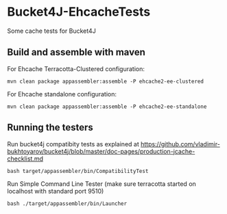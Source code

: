 # Bucket4J-EhcacheTests
Some cache tests for Bucket4J

Build and assemble with maven
------------------------------

For Ehcache Terracotta-Clustered configuration:
```
mvn clean package appassembler:assemble -P ehcache2-ee-clustered
```

For Ehcache standalone configuration:
```
mvn clean package appassembler:assemble -P ehcache2-ee-standalone
```

Running the testers
-----------------------

Run bucket4j compatibity tests as explained at https://github.com/vladimir-bukhtoyarov/bucket4j/blob/master/doc-pages/production-jcache-checklist.md

```
bash target/appassembler/bin/CompatibilityTest
```

Run Simple Command Line Tester (make sure terracotta started on localhost with standard port 9510)

```
bash ./target/appassembler/bin/Launcher
```